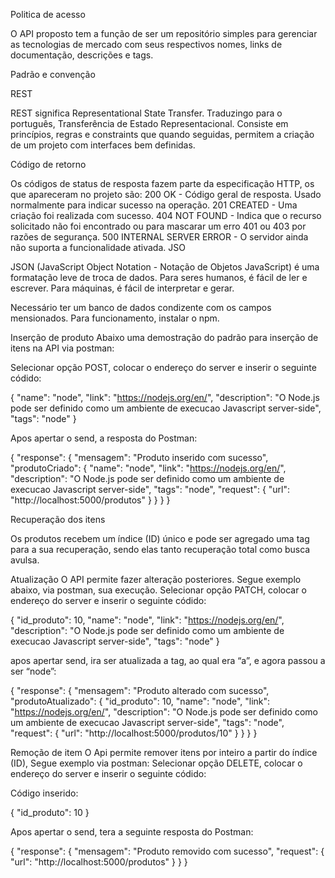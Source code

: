 Politica de acesso

O API proposto tem a função de ser um repositório simples para gerenciar as tecnologias de mercado com seus respectivos nomes, links de documentação, descrições e tags.

Padrão e convenção

REST

REST significa Representational State Transfer. Traduzingo para o português, Transferência de Estado Representacional. Consiste em princípios, regras e constraints que quando seguidas, permitem a criação de um projeto com interfaces bem definidas. 

Código de retorno

Os códigos de status de resposta fazem parte da especificação HTTP, os que apareceram no projeto são:
200 OK - Código geral de resposta. Usado normalmente para indicar sucesso na operação.
201 CREATED - Uma criação foi realizada com sucesso.
404 NOT FOUND - Indica que o recurso solicitado não foi encontrado ou para mascarar um erro 401 ou 403 por razões de segurança.
500 INTERNAL SERVER ERROR - O servidor ainda não suporta a funcionalidade ativada.
JSO

JSON (JavaScript Object Notation - Notação de Objetos JavaScript) é uma formatação leve de troca de dados. Para seres humanos, é fácil de ler e escrever. Para máquinas, é fácil de interpretar e gerar.

Necessário ter um banco de dados condizente com os campos mensionados.
Para funcionamento, instalar o npm.

Inserção de produto
Abaixo uma demostração do padrão para inserção de itens na API via postman:

Selecionar opção POST, colocar o endereço do server e inserir o seguinte códido:

{
    "name": "node",
    "link": "https://nodejs.org/en/",
    "description": "O Node.js pode ser definido como um ambiente de execucao Javascript server-side",
    "tags": "node"
}

Apos apertar o send, a resposta do Postman:

{
    "response": {
        "mensagem": "Produto inserido com sucesso",
        "produtoCriado": {
            "name": "node",
            "link": "https://nodejs.org/en/",
            "description": "O Node.js pode ser definido como um ambiente de execucao Javascript server-side",
            "tags": "node",
            "request": {
                "url": "http://localhost:5000/produtos"
            }
        }
    }
}

Recuperação dos itens

Os produtos recebem um índice (ID) único e pode ser agregado uma tag para a sua recuperação, sendo elas tanto recuperação total como busca avulsa.

Atualização
O API permite fazer alteração posteriores. Segue exemplo abaixo, via postman, sua execução.
Selecionar opção PATCH, colocar o endereço do server e inserir o seguinte códido:


{
	"id_produto": 10,
	"name": "node",
	"link": "https://nodejs.org/en/",
	"description": "O Node.js pode ser definido como um ambiente de 	execucao Javascript server-side",
	"tags": "node"
}

apos apertar send, ira ser atualizada a tag, ao qual era “a”, e agora passou a ser “node”:

{
    "response": {
        "mensagem": "Produto alterado com sucesso",
        "produtoAtualizado": {
            "id_produto": 10,
            "name": "node",
            "link": "https://nodejs.org/en/",
            "description": "O Node.js pode ser definido como um ambiente de execucao Javascript server-side",
            "tags": "node",
            "request": {
                "url": "http://localhost:5000/produtos/10"
            }
        }
    }
}

Remoção de item
O Api permite remover itens por inteiro a partir do índice (ID), Segue exemplo via postman:
Selecionar opção DELETE, colocar o endereço do server e inserir o seguinte códido:

Código inserido:

{
    "id_produto": 10
}

Apos apertar o send, tera a seguinte resposta do Postman:

{
    "response": {
        "mensagem": "Produto removido com sucesso",
        "request": {
            "url": "http://localhost:5000/produtos"
        }
    }
}